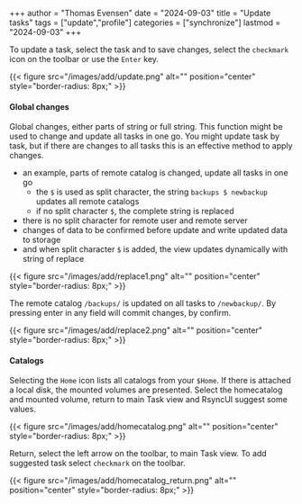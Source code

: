 +++
author = "Thomas Evensen"
date = "2024-09-03"
title =  "Update tasks"
tags = ["update","profile"]
categories = ["synchronize"]
lastmod = "2024-09-03"
+++

To update a task, select the task and to save changes, select the `checkmark` icon on the toolbar or use the `Enter` key.

{{< figure src="/images/add/update.png" alt="" position="center" style="border-radius: 8px;" >}}

#### Global changes

Global changes, either parts of string or full string. This function might be used to change and update all
tasks in one go. You might update task by task, but if there are changes to all tasks this is an effective
method to apply changes.

- an example, parts of remote catalog is changed, update all tasks in one go
  - the `$` is used as split character, the string `backups $ newbackup` updates all remote catalogs
  - if no split character `$`, the complete string is replaced
- there is no split character for remote user and remote server
- changes of data to be confirmed before update and write updated data to storage
- and when split character `$` is added, the view updates dynamically with string of replace

{{< figure src="/images/add/replace1.png" alt="" position="center" style="border-radius: 8px;" >}}

The remote catalog `/backups/` is updated on all tasks to `/newbackup/`. By pressing enter in any field
will commit changes, by confirm.

{{< figure src="/images/add/replace2.png" alt="" position="center" style="border-radius: 8px;" >}}

#### Catalogs

Selecting the `Home` icon lists all catalogs from your `$Home`. If there is attached a local disk, the mounted volumes are presented.
Select the homecatalog and mounted volume, return to main Task view and RsyncUI suggest some values.

{{< figure src="/images/add/homecatalog.png" alt="" position="center" style="border-radius: 8px;" >}}

Return, select the left arrow on the toolbar, to main Task view. To add suggested task select `checkmark` on the toolbar.

{{< figure src="/images/add/homecatalog_return.png" alt="" position="center" style="border-radius: 8px;" >}}
